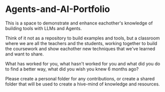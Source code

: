 # Agents-and-AI-Portfolio

This is a space to demonstrate and enhance eachother's knowledge of building tools with LLMs and Agents.

Think of it not as a repository to build examples and tools, but a classroom where we are all the teachers and the students, working together to build the coursework and show eachother new techniques that we've learned and want to share.

What has worked for you, what hasn't worked for you and what did you do to find a better way, what did you wish you knew 6 months ago?

Please create a personal folder for any contributions, or create a shared folder that will be used to create a hive-mind of knowledge and resources.